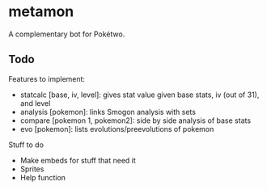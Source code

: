 # metamon

A complementary bot for Pokétwo.

## Todo

Features to implement:

- statcalc [base, iv, level]: gives stat value given base stats, iv (out of 31), and level
- analysis [pokemon]: links Smogon analysis with sets
- compare [pokemon 1, pokemon2]: side by side analysis of base stats
- evo [pokemon]: lists evolutions/preevolutions of pokemon

Stuff to do

- Make embeds for stuff that need it
- Sprites
- Help function